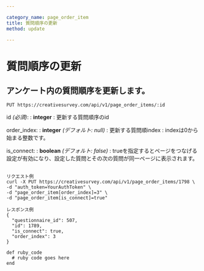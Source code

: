 ```yaml
---

category_name: page_order_item
title: 質問順序の更新
method: update

---
```


# 質問順序の更新

## アンケート内の質問順序を更新します。

`PUT https://creativesurvey.com/api/v1/page_order_items/:id`

id _(必須)_:
: __integer__
: 更新する質問順序のid

order_index:
: __integer__ _(デフォルト: null)_
: 更新する質問順index
: indexは0から始まる整数です。

is_connect:
: __boolean__ _(デフォルト: false)_
: trueを指定するとページをつなげる設定が有効になり、設定した質問とその次の質問が同一ページに表示されます。

~~~

リクエスト例
curl -X PUT https://creativesurvey.com/api/v1/page_order_items/1798 \
-d "auth_token=YourAuthToken" \
-d "page_order_item[order_index]=3" \
-d "page_order_item[is_connect]=true"

レスポンス例
{
  "questionnaire_id": 507,
  "id": 1789,
  "is_connect": true,
  "order_index": 3
}

~~~

~~~
def ruby_code
  # ruby code goes here
end
~~~

